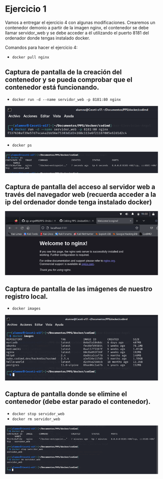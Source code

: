 # Ejercicio 1

Vamos a entregar el ejercicio 4 con algunas modificaciones. Crearemos un contenedor demonio a partir de la imagen nginx, el contenedor se debe llamar servidor_web y se debe acceder a él utilizando el puerto 8181 del ordenador donde tengas instalado docker.

Comandos para hacer el ejercicio 4:
* `docker pull nginx`

## Captura de pantalla de la creación del contenedor y se pueda comprobar que el contenedor está funcionando.
* `docker run -d --name servidor_web -p 8181:80 nginx`

![](/Images/img1.png)

* `docker ps`

![](/Images/img2.png)

## Captura de pantalla del acceso al servidor web a través del navegador web (recuerda acceder a la ip del ordenador donde tenga instalado docker) 

![](/Images/img3.png)


## Captura de pantalla de las imágenes de nuestro registro local.
* `docker images`

![](/Images/img4.png)

## Captura de pantalla donde se elimine el contenedor (debe estar parado el contenedor).
* `docker stop servidor_web`
* `docker rm servidor_web`

![](/Images/img5.png)



